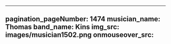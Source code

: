------
pagination_pageNumber: 1474
musician_name: Thomas
band_name: Kins
img_src: images/musician1502.png
onmouseover_src: 
------